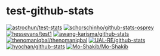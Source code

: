 # test-github-stats

<!-- start: readme-repos-list -->
<!-- This list is auto-generated using koj-co/readme-repos-list -->
<!-- Do not edit this list manually, your changes will be overwritten -->
[![astrochun/test-stats](https://images.weserv.nl/?url=avatars.githubusercontent.com%2Fu%2F20305734%3Fv%3D4&h=50&w=50&fit=cover&mask=circle&maxage=7d)](https://github.com/astrochun/test-stats)
[![schorschinho/github-stats-osprey](https://images.weserv.nl/?url=avatars.githubusercontent.com%2Fu%2F16669943%3Fv%3D4&h=50&w=50&fit=cover&mask=circle&maxage=7d)](https://github.com/schorschinho/github-stats-osprey)
[![hessevans/test1](https://images.weserv.nl/?url=avatars.githubusercontent.com%2Fu%2F85516139%3Fv%3D4&h=50&w=50&fit=cover&mask=circle&maxage=7d)](https://github.com/hessevans/test1)
[![awang-karisma/github-stats](https://images.weserv.nl/?url=avatars.githubusercontent.com%2Fu%2F4899660%3Fv%3D4&h=50&w=50&fit=cover&mask=circle&maxage=7d)](https://github.com/awang-karisma/github-stats)
[![thenomaniqbal/thenomaniqbal](https://images.weserv.nl/?url=avatars.githubusercontent.com%2Fu%2F45229497%3Fv%3D4&h=50&w=50&fit=cover&mask=circle&maxage=7d)](https://github.com/thenomaniqbal/thenomaniqbal)
[![UAL-RE/github-stats](https://images.weserv.nl/?url=avatars.githubusercontent.com%2Fu%2F61063507%3Fv%3D4&h=50&w=50&fit=cover&mask=circle&maxage=7d)](https://UAL-RE.github.io/github-stats)
[![hyochan/github-stats](https://images.weserv.nl/?url=avatars.githubusercontent.com%2Fu%2F27461460%3Fv%3D4&h=50&w=50&fit=cover&mask=circle&maxage=7d)](https://stats.hyochan.dev)
[![Mo-Shakib/Mo-Shakib](https://images.weserv.nl/?url=avatars.githubusercontent.com%2Fu%2F50780268%3Fv%3D4&h=50&w=50&fit=cover&mask=circle&maxage=7d)](https://github.com/Mo-Shakib/Mo-Shakib)
<!-- end: readme-repos-list -->
